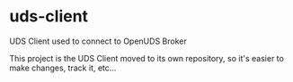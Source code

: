 # uds-client
UDS Client used to connect to OpenUDS Broker

This project is the UDS Client moved to its own repository, so it's easier to make changes, track it, etc...

